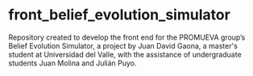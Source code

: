 # front_belief_evolution_simulator
Repository created to develop the front end for the PROMUEVA group’s Belief Evolution Simulator, a project by Juan David Gaona, a master's student at Universidad del Valle, with the assistance of undergraduate students Juan Molina and Julián Puyo.
